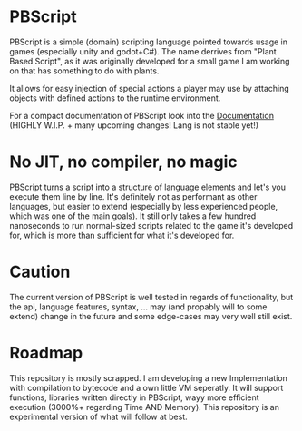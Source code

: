 # PBScript

PBScript is a simple (domain) scripting language pointed towards usage in games (especially unity and godot+C#).
The name derrives from "Plant Based Script", as it was originally developed for a small game I am working on that has something to do with plants.

It allows for easy injection of special actions a player may use by attaching objects with defined actions to the runtime environment.

For a compact documentation of PBScript look into the [Documentation](Documentation/Index.html) (HIGHLY W.I.P. + many upcoming changes! Lang is not stable yet!)

# No JIT, no compiler, no magic
PBScript turns a script into a structure of language elements and let's you execute them line by line. It's definitely not as performant as other languages, but easier to extend (especially by less experienced people, which was one of the main goals). It still only takes a few hundred nanoseconds to run normal-sized scripts related to the game it's developed for, which is more than sufficient for what it's developed for.

# Caution
The current version of PBScript is well tested in regards of functionality, but the api, language features, syntax, ... may (and propably will to some extend) change in the future and some edge-cases may very well still exist.


# Roadmap
This repository is mostly scrapped. I am developing a new Implementation with compilation to bytecode and a own little VM seperatly. It will support functions, libraries written directly in PBScript, wayy more efficient execution (3000%+ regarding Time AND Memory). This repository is an experimental version of what will follow at best.
